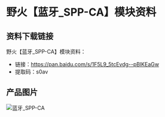 [](野火【蓝牙_SPP-CA】模块资料)

# 野火【蓝牙_SPP-CA】模块资料

## 资料下载链接
野火【蓝牙_SPP-CA】模块资料：
* 链接：https://pan.baidu.com/s/1F5L9_5tcEvdg--pBlKEaGw 
* 提取码：s0av 

## 产品图片
![蓝牙_SPP-CA](https://raw.githubusercontent.com/wiki/Embdefire/products/images/模块产品/蓝牙/蓝牙_SPP-CA.jpg)